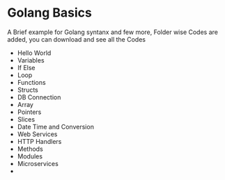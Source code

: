 # Golang Basics

A Brief example for Golang syntanx and few more, Folder wise Codes are added, you can download and see all the Codes

- Hello World
- Variables
- If Else
- Loop
- Functions
- Structs
- DB Connection
- Array
- Pointers
- Slices
- Date Time and Conversion
- Web Services
- HTTP Handlers
- Methods
- Modules
- Microservices
- 

